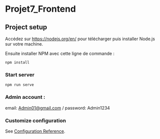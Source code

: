 # Projet7_Frontend

## Project setup

Accédez sur https://nodejs.org/en/ pour télécharger puis installer Node.js sur votre machine.

Ensuite installer NPM avec cette ligne de commande :
```
npm install
```

### Start server
```
npm run serve
```

### Admin account :

email: Admin01@gmail.com
/
password: Admin1234

### Customize configuration
See [Configuration Reference](https://cli.vuejs.org/config/).
